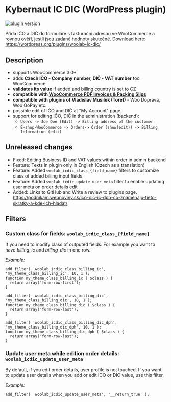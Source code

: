 # Kybernaut IC DIC (WordPress plugin)

[![plugin version](https://img.shields.io/wordpress/plugin/v/woolab-ic-dic.svg)](https://wordpress.org/plugins/woolab-ic-dic)

Přidá IČO a DIČ do formuláře s fakturační adresou ve WooCommerce a rovnou ověří, jestli jsou zadané hodnoty skutečné.
Download here: https://wordpress.org/plugins/woolab-ic-dic/

## Description
* supports WooCommerce 3.0+
* adds **Czech IČO - Company number, DIČ - VAT number** too WooCommerce
* **validates its value** if added and billing country is set to CZ
* **compatible with [WooCommerce PDF Invoices & Packing Slips](https://cs.wordpress.org/plugins/woocommerce-pdf-invoices-packing-slips/)**
* **compatible with plugins of Vladislav Musilek (Toret)** - Woo Doprava, Woo GoPay etc.
* possible edit of IČO and DIČ at "My Account" page.
* support for editing IČO, DIČ in the administration (backend): 
  * `Users -> Joe Doe (Edit) -> Billing address of the customer` 
  * `E-shop-WooCommerce -> Orders-> Order (show(edit)) -> Billing Information (edit)`


## Unreleased changes
* Fixed: Editing Business ID and VAT values within order in admin backend
* Feature: Texts in plugin only in English (Czech as a translation)
* Feature: Added `woolab_icdic_class_{field_name}` filters to customize class of added billing input fields
* Feature: Added `woolab_icdic_update_user_meta` filter to enable updating user meta on order details edit
* Added: Links to GitHub and Write a review to plugins page.
https://podnikam.webnoviny.sk/ico-dic-ic-dph-co-znamenaju-tieto-skratky-a-kde-ich-hladat/

## Filters

### Custom class for fields: `woolab_icdic_class_{field_name}`
If you need to modify class of outputed fields. For example you want to have *billing_ic* and *billing_dic* in one row.


*Example:*

    add_filter( 'woolab_icdic_class_billing_ic', 'my_theme_class_billing_ic', 10, 1 );
    function my_theme_class_billing_ic ( $class ) {
      return array('form-row-first');
    }

    add_filter( 'woolab_icdic_class_billing_dic', 'my_theme_class_billing_dic', 10, 1 );
    function my_theme_class_billing_dic ( $class ) {
      return array('form-row-last');
    }

    add_filter( 'woolab_icdic_class_billing_dic_dph', 'my_theme_class_billing_dic_dph', 10, 1 );
    function my_theme_class_billing_dic_dph ( $class ) {
      return array('form-row-last');
    }

### Update user meta while edition order details: `woolab_icdic_update_user_meta`
By default, if you edit order details, user profile is not touched. If you want to update user details when you add or edit ICO or DIC value, use this filter.


*Example:*

    add_filter( 'woolab_icdic_update_user_meta', '__return_true' );